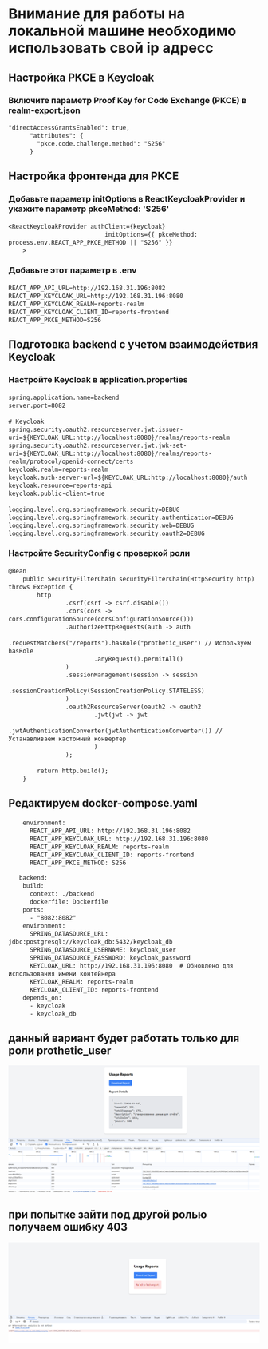 # Внимание для работы на локальной машине необходимо использовать свой ip адресс
## Настройка PKCE в Keycloak


### Включите параметр Proof Key for Code Exchange (PKCE) в realm-export.json

~~~
"directAccessGrantsEnabled": true,
      "attributes": {
        "pkce.code.challenge.method": "S256"
      }
~~~

## Настройка фронтенда для PKCE

### Добавьте параметр initOptions в ReactKeycloakProvider и укажите параметр pkceMethod: 'S256'

~~~
<ReactKeycloakProvider authClient={keycloak}
                           initOptions={{ pkceMethod: process.env.REACT_APP_PKCE_METHOD || "S256" }}
    >
~~~

### Добавьте этот параметр в .env

~~~
REACT_APP_API_URL=http://192.168.31.196:8082
REACT_APP_KEYCLOAK_URL=http://192.168.31.196:8080
REACT_APP_KEYCLOAK_REALM=reports-realm
REACT_APP_KEYCLOAK_CLIENT_ID=reports-frontend
REACT_APP_PKCE_METHOD=S256
~~~

## Подготовка backend c учетом взаимодействия Keycloak

### Настройте Keycloak в application.properties

~~~
spring.application.name=backend
server.port=8082

# Keycloak
spring.security.oauth2.resourceserver.jwt.issuer-uri=${KEYCLOAK_URL:http://localhost:8080}/realms/reports-realm
spring.security.oauth2.resourceserver.jwt.jwk-set-uri=${KEYCLOAK_URL:http://localhost:8080}/realms/reports-realm/protocol/openid-connect/certs
keycloak.realm=reports-realm
keycloak.auth-server-url=${KEYCLOAK_URL:http://localhost:8080}/auth
keycloak.resource=reports-api
keycloak.public-client=true

logging.level.org.springframework.security=DEBUG
logging.level.org.springframework.security.authentication=DEBUG
logging.level.org.springframework.security.web=DEBUG
logging.level.org.springframework.security.oauth2=DEBUG
~~~

### Настройте SecurityConfig с проверкой роли

~~~
@Bean
    public SecurityFilterChain securityFilterChain(HttpSecurity http) throws Exception {
        http
                .csrf(csrf -> csrf.disable())
                .cors(cors -> cors.configurationSource(corsConfigurationSource()))
                .authorizeHttpRequests(auth -> auth
                        .requestMatchers("/reports").hasRole("prothetic_user") // Используем hasRole
                        .anyRequest().permitAll()
                )
                .sessionManagement(session -> session
                        .sessionCreationPolicy(SessionCreationPolicy.STATELESS)
                )
                .oauth2ResourceServer(oauth2 -> oauth2
                        .jwt(jwt -> jwt
                                .jwtAuthenticationConverter(jwtAuthenticationConverter()) // Устанавливаем кастомный конвертер
                        )
                );

        return http.build();
    }
~~~

## Редактируем docker-compose.yaml

~~~
    environment:
      REACT_APP_API_URL: http://192.168.31.196:8082
      REACT_APP_KEYCLOAK_URL: http://192.168.31.196:8080
      REACT_APP_KEYCLOAK_REALM: reports-realm
      REACT_APP_KEYCLOAK_CLIENT_ID: reports-frontend
      REACT_APP_PKCE_METHOD: S256
~~~

~~~
   backend:
    build:
      context: ./backend
      dockerfile: Dockerfile
    ports:
      - "8082:8082"
    environment:
      SPRING_DATASOURCE_URL: jdbc:postgresql://keycloak_db:5432/keycloak_db
      SPRING_DATASOURCE_USERNAME: keycloak_user
      SPRING_DATASOURCE_PASSWORD: keycloak_password
      KEYCLOAK_URL: http://192.168.31.196:8080  # Обновлено для использования имени контейнера
      KEYCLOAK_REALM: reports-realm
      KEYCLOAK_CLIENT_ID: reports-frontend
    depends_on:
      - keycloak
      - keycloak_db
~~~
## данный вариант будет работать только для роли prothetic_user
![img.png](img.png)
## при попытке зайти под другой ролью получаем ошибку 403
![img_1.png](img_1.png)